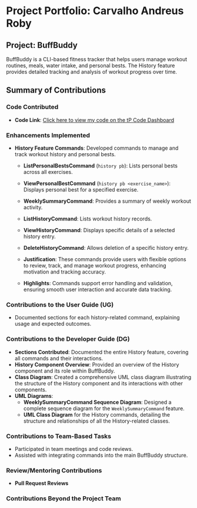 # Project Portfolio: Carvalho Andreus Roby

## Project: BuffBuddy
BuffBuddy is a CLI-based fitness tracker that helps users manage workout routines, meals, water intake, and personal bests. The History feature provides detailed tracking and analysis of workout progress over time.

## Summary of Contributions

### Code Contributed
- **Code Link**: [Click here to view my code on the tP Code Dashboard](https://nus-cs2113-ay2425s1.github.io/tp-dashboard/?search=carvalho&sort=groupTitle&sortWithin=title&timeframe=commit&mergegroup=&groupSelect=groupByRepos&breakdown=true&checkedFileTypes=docs~functional-code~test-code~other&since=2024-09-20&tabOpen=true&tabType=authorship&tabAuthor=andreusxcarvalho&tabRepo=AY2425S1-CS2113-W10-3%2Ftp%5Bmaster%5D&authorshipIsMergeGroup=false&authorshipFileTypes=docs~functional-code~test-code&authorshipIsBinaryFileTypeChecked=false&authorshipIsIgnoredFilesChecked=false)

### Enhancements Implemented

- **History Feature Commands**: Developed commands to manage and track workout history and personal bests.

    - **ListPersonalBestsCommand** (`history pb`): Lists personal bests across all exercises.
    - **ViewPersonalBestCommand** (`history pb <exercise_name>`): Displays personal best for a specified exercise.
    - **WeeklySummaryCommand**: Provides a summary of weekly workout activity.
    - **ListHistoryCommand**: Lists workout history records.
    - **ViewHistoryCommand**: Displays specific details of a selected history entry.
    - **DeleteHistoryCommand**: Allows deletion of a specific history entry.

    - **Justification**: These commands provide users with flexible options to review, track, and manage workout progress, enhancing motivation and tracking accuracy.
    - **Highlights**: Commands support error handling and validation, ensuring smooth user interaction and accurate data tracking.

### Contributions to the User Guide (UG)
- Documented sections for each history-related command, explaining usage and expected outcomes.

### Contributions to the Developer Guide (DG)
- **Sections Contributed**: Documented the entire History feature, covering all commands and their interactions.
- **History Component Overview**: Provided an overview of the History component and its role within BuffBuddy.
- **Class Diagram**: Created a comprehensive UML class diagram illustrating the structure of the History component and its interactions with other components.
- **UML Diagrams**:
    - **WeeklySummaryCommand Sequence Diagram**: Designed a complete sequence diagram for the `WeeklySummaryCommand` feature.
    - **UML Class Diagram** for the History commands, detailing the structure and relationships of all the History-related classes.

### Contributions to Team-Based Tasks
- Participated in team meetings and code reviews.
- Assisted with integrating commands into the main BuffBuddy structure.

### Review/Mentoring Contributions
- **Pull Request Reviews**

### Contributions Beyond the Project Team
